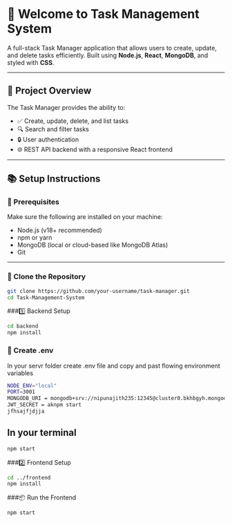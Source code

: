 # 🧩 Welcome to Task Management System

A full-stack Task Manager application that allows users to create, update, and delete tasks efficiently. Built using **Node.js**, **React**, **MongoDB**, and styled with **CSS**.

---

## 📝 Project Overview

The Task Manager provides the ability to:

- ✅ Create, update, delete, and list tasks
- 🔍 Search and filter tasks
- 🔒 User authentication
- 🌐 REST API backend with a responsive React frontend

---

## 📚 Setup Instructions

### 🔧 Prerequisites

Make sure the following are installed on your machine:

- Node.js (v18+ recommended)
- npm or yarn
- MongoDB (local or cloud-based like MongoDB Atlas)
- Git
---


### 📁 Clone the Repository

```bash
git clone https://github.com/your-username/task-manager.git
cd Task-Management-System
```
###1️⃣ Backend Setup
```bash
cd backend
npm install
```
### 📁 Create .env
In your servr folder create .env file and copy and past flowing environment variables

```bash
NODE_ENV="local"
PORT=3001
MONGODB_URI = mongodb+srv://nipunajith235:12345@cluster0.bkhbgyh.mongodb.net/?retryWrites=true&w=majority&appName=Cluster0
JWT_SECRET = aknpm start
jfhsajfjdjja
```
## In your terminal
```bash
npm start
```
###2️⃣ Frontend Setup
```bash
cd ../frontend
npm install
```
###📦 Run the Frontend
```bash
npm start
```







